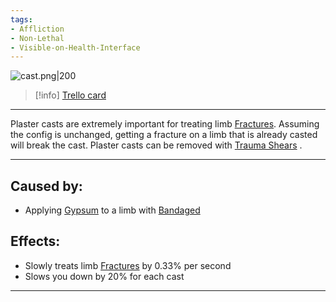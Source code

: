 ```yaml
---
tags:
- Affliction
- Non-Lethal
- Visible-on-Health-Interface
---
```


![cast.png\|200](//Extremities/Plaster%20Cast%20-%20Attachments/6718845db30472d958dd7e71.png)

> [!info] [Trello card](https://trello.com/c/lZCWqJbI/183-plaster-cast)

---

Plaster casts are extremely important for treating limb [Fractures](../Bones/Fractures.md). Assuming the config is unchanged, getting a fracture on a limb that is already casted will break the cast. Plaster casts can be removed with [Trauma Shears](../Items/Trauma%20Shears.md) .

---

## Caused by:

- Applying [Gypsum](../Items/Gypsum.md) to a limb with [Bandaged](../Any%20bodypart/Bandaged.md)

## Effects:

- Slowly treats limb [Fractures](../Bones/Fractures.md) by 0.33% per second
- Slows you down by 20% for each cast

---

